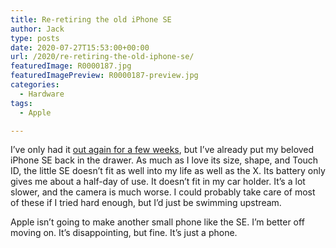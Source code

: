 ```yaml
---
title: Re-retiring the old iPhone SE
author: Jack
type: posts
date: 2020-07-27T15:53:00+00:00
url: /2020/re-retiring-the-old-iphone-se/
featuredImage: R0000187.jpg
featuredImagePreview: R0000187-preview.jpg
categories:
  - Hardware
tags:
  - Apple

---
```

I&#8217;ve only had it [out again for a few weeks][1], but I&#8217;ve already put my beloved iPhone SE back in the drawer. As much as I love its size, shape, and Touch ID, the little SE doesn&#8217;t fit as well into my life as well as the X. Its battery only gives me about a half-day of use. It doesn&#8217;t fit in my car holder. It&#8217;s a lot slower, and the camera is much worse. I could probably take care of most of these if I tried hard enough, but I&#8217;d just be swimming upstream.

Apple isn&#8217;t going to make another small phone like the SE. I&#8217;m better off moving on. It&#8217;s disappointing, but fine. It&#8217;s just a phone.

 [1]: https://www.copingmechanism.com/2020/iphone-se-og
